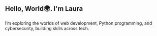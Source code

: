 ## Hello, World🌍. I'm Laura
I’m exploring the worlds of web development, Python programming, and cybersecurity, building skills across tech.
